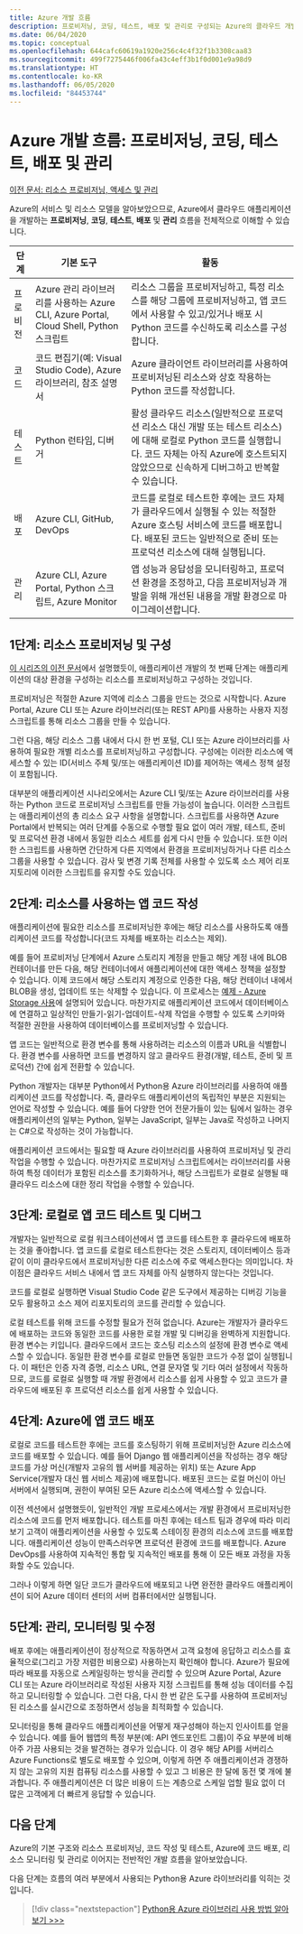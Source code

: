 ```yaml
---
title: Azure 개발 흐름
description: 프로비저닝, 코딩, 테스트, 배포 및 관리로 구성되는 Azure의 클라우드 개발 주기에 대한 개요입니다.
ms.date: 06/04/2020
ms.topic: conceptual
ms.openlocfilehash: 644cafc60619a1920e256c4c4f32f1b3308caa83
ms.sourcegitcommit: 499f7275446f006fa43c4eff3b1f0d001e9a98d9
ms.translationtype: HT
ms.contentlocale: ko-KR
ms.lasthandoff: 06/05/2020
ms.locfileid: "84453744"
---
```

# <a name="the-azure-development-flow-provision-code-test-deploy-and-manage"></a>Azure 개발 흐름: 프로비저닝, 코딩, 테스트, 배포 및 관리

[이전 문서: 리소스 프로비저닝, 액세스 및 관리](cloud-development-provisioning.md)

Azure의 서비스 및 리소스 모델을 알아보았으므로, Azure에서 클라우드 애플리케이션을 개발하는 **프로비저닝**, **코딩**, **테스트**, **배포** 및 **관리** 흐름을 전체적으로 이해할 수 있습니다.

| 단계 | 기본 도구 | 활동 |
| --- | --- | --- |
| 프로비전 | Azure 관리 라이브러리를 사용하는 Azure CLI, Azure Portal, Cloud Shell, Python 스크립트 | 리소스 그룹을 프로비저닝하고, 특정 리소스를 해당 그룹에 프로비저닝하고, 앱 코드에서 사용할 수 있고/있거나 배포 시 Python 코드를 수신하도록 리소스를 구성합니다. |
| 코드 | 코드 편집기(예: Visual Studio Code), Azure 라이브러리, 참조 설명서 | Azure 클라이언트 라이브러리를 사용하여 프로비저닝된 리소스와 상호 작용하는 Python 코드를 작성합니다. |
| 테스트 | Python 런타임, 디버거 | 활성 클라우드 리소스(일반적으로 프로덕션 리소스 대신 개발 또는 테스트 리소스)에 대해 로컬로 Python 코드를 실행합니다. 코드 자체는 아직 Azure에 호스트되지 않았으므로 신속하게 디버그하고 반복할 수 있습니다. |
| 배포 | Azure CLI, GitHub, DevOps | 코드를 로컬로 테스트한 후에는 코드 자체가 클라우드에서 실행될 수 있는 적절한 Azure 호스팅 서비스에 코드를 배포합니다. 배포된 코드는 일반적으로 준비 또는 프로덕션 리소스에 대해 실행됩니다. |
| 관리 | Azure CLI, Azure Portal, Python 스크립트, Azure Monitor | 앱 성능과 응답성을 모니터링하고, 프로덕션 환경을 조정하고, 다음 프로비저닝과 개발을 위해 개선된 내용을 개발 환경으로 마이그레이션합니다. |

## <a name="step-1-provision-and-configure-resources"></a>1단계: 리소스 프로비저닝 및 구성

[이 시리즈의 이전 문서](cloud-development-provisioning.md)에서 설명했듯이, 애플리케이션 개발의 첫 번째 단계는 애플리케이션의 대상 환경을 구성하는 리소스를 프로비저닝하고 구성하는 것입니다.

프로비저닝은 적절한 Azure 지역에 리소스 그룹을 만드는 것으로 시작합니다. Azure Portal, Azure CLI 또는 Azure 라이브러리(또는 REST API)를 사용하는 사용자 지정 스크립트를 통해 리소스 그룹을 만들 수 있습니다.

그런 다음, 해당 리소스 그룹 내에서 다시 한 번 포털, CLI 또는 Azure 라이브러리를 사용하여 필요한 개별 리소스를 프로비저닝하고 구성합니다. 구성에는 이러한 리소스에 액세스할 수 있는 ID(서비스 주체 및/또는 애플리케이션 ID)를 제어하는 액세스 정책 설정이 포함됩니다.

대부분의 애플리케이션 시나리오에서는 Azure CLI 및/또는 Azure 라이브러리를 사용하는 Python 코드로 프로비저닝 스크립트를 만들 가능성이 높습니다. 이러한 스크립트는 애플리케이션의 총 리소스 요구 사항을 설명합니다. 스크립트를 사용하면 Azure Portal에서 반복되는 여러 단계를 수동으로 수행할 필요 없이 여러 개발, 테스트, 준비 및 프로덕션 환경 내에서 동일한 리소스 세트를 쉽게 다시 만들 수 있습니다. 또한 이러한 스크립트를 사용하면 간단하게 다른 지역에서 환경을 프로비저닝하거나 다른 리소스 그룹을 사용할 수 있습니다. 감사 및 변경 기록 전체를 사용할 수 있도록 소스 제어 리포지토리에 이러한 스크립트를 유지할 수도 있습니다.

## <a name="step-2-write-your-app-code-to-use-resources"></a>2단계: 리소스를 사용하는 앱 코드 작성

애플리케이션에 필요한 리소스를 프로비저닝한 후에는 해당 리소스를 사용하도록 애플리케이션 코드를 작성합니다(코드 자체를 배포하는 리소스는 제외).

예를 들어 프로비저닝 단계에서 Azure 스토리지 계정을 만들고 해당 계정 내에 BLOB 컨테이너를 만든 다음, 해당 컨테이너에서 애플리케이션에 대한 액세스 정책을 설정할 수 있습니다. 이제 코드에서 해당 스토리지 계정으로 인증한 다음, 해당 컨테이너 내에서 BLOB을 생성, 업데이트 또는 삭제할 수 있습니다. 이 프로세스는 [예제 - Azure Storage 사용](azure-sdk-example-storage.md)에 설명되어 있습니다. 마찬가지로 애플리케이션 코드에서 데이터베이스에 연결하고 일상적인 만들기-읽기-업데이트-삭제 작업을 수행할 수 있도록 스키마와 적절한 권한을 사용하여 데이터베이스를 프로비저닝할 수 있습니다.

앱 코드는 일반적으로 환경 변수를 통해 사용하려는 리소스의 이름과 URL을 식별합니다. 환경 변수를 사용하면 코드를 변경하지 않고 클라우드 환경(개발, 테스트, 준비 및 프로덕션) 간에 쉽게 전환할 수 있습니다.

Python 개발자는 대부분 Python에서 Python용 Azure 라이브러리를 사용하여 애플리케이션 코드를 작성합니다. 즉, 클라우드 애플리케이션의 독립적인 부분은 지원되는 언어로 작성할 수 있습니다. 예를 들어 다양한 언어 전문가들이 있는 팀에서 일하는 경우 애플리케이션의 일부는 Python, 일부는 JavaScript, 일부는 Java로 작성하고 나머지는 C#으로 작성하는 것이 가능합니다.

애플리케이션 코드에서는 필요할 때 Azure 라이브러리를 사용하여 프로비저닝 및 관리 작업을 수행할 수 있습니다. 마찬가지로 프로비저닝 스크립트에서는 라이브러리를 사용하여 특정 데이터가 포함된 리소스를 초기화하거나, 해당 스크립트가 로컬로 실행될 때 클라우드 리소스에 대한 정리 작업을 수행할 수 있습니다.

## <a name="step-3-test-and-debug-your-app-code-locally"></a>3단계: 로컬로 앱 코드 테스트 및 디버그

개발자는 일반적으로 로컬 워크스테이션에서 앱 코드를 테스트한 후 클라우드에 배포하는 것을 좋아합니다. 앱 코드를 로컬로 테스트한다는 것은 스토리지, 데이터베이스 등과 같이 이미 클라우드에서 프로비저닝한 다른 리소스에 주로 액세스한다는 의미입니다. 차이점은 클라우드 서비스 내에서 앱 코드 자체를 아직 실행하지 않는다는 것입니다.

코드를 로컬로 실행하면 Visual Studio Code 같은 도구에서 제공하는 디버깅 기능을 모두 활용하고 소스 제어 리포지토리의 코드를 관리할 수 있습니다.

로컬 테스트를 위해 코드를 수정할 필요가 전혀 없습니다. Azure는 개발자가 클라우드에 배포하는 코드와 동일한 코드를 사용한 로컬 개발 및 디버깅을 완벽하게 지원합니다. 환경 변수는 키입니다. 클라우드에서 코드는 호스팅 리소스의 설정에 환경 변수로 액세스할 수 있습니다. 동일한 환경 변수를 로컬로 만들면 동일한 코드가 수정 없이 실행됩니다. 이 패턴은 인증 자격 증명, 리소스 URL, 연결 문자열 및 기타 여러 설정에서 작동하므로, 코드를 로컬로 실행할 때 개발 환경에서 리소스를 쉽게 사용할 수 있고 코드가 클라우드에 배포된 후 프로덕션 리소스를 쉽게 사용할 수 있습니다.

## <a name="step-4-deploy-your-app-code-to-azure"></a>4단계: Azure에 앱 코드 배포

로컬로 코드를 테스트한 후에는 코드를 호스팅하기 위해 프로비저닝한 Azure 리소스에 코드를 배포할 수 있습니다. 예를 들어 Django 웹 애플리케이션을 작성하는 경우 해당 코드를 가상 머신(개발자 고유의 웹 서버를 제공하는 위치) 또는 Azure App Service(개발자 대신 웹 서비스 제공)에 배포합니다. 배포된 코드는 로컬 머신이 아닌 서버에서 실행되며, 권한이 부여된 모든 Azure 리소스에 액세스할 수 있습니다.

이전 섹션에서 설명했듯이, 일반적인 개발 프로세스에서는 개발 환경에서 프로비저닝한 리소스에 코드를 먼저 배포합니다. 테스트를 마친 후에는 테스트 팀과 경우에 따라 미리 보기 고객이 애플리케이션을 사용할 수 있도록 스테이징 환경의 리소스에 코드를 배포합니다. 애플리케이션 성능이 만족스러우면 프로덕션 환경에 코드를 배포합니다. Azure DevOps를 사용하여 지속적인 통합 및 지속적인 배포를 통해 이 모든 배포 과정을 자동화할 수도 있습니다.

그러나 이렇게 하면 일단 코드가 클라우드에 배포되고 나면 완전한 클라우드 애플리케이션이 되어 Azure 데이터 센터의 서버 컴퓨터에서만 실행됩니다.

## <a name="step-5-manage-monitor-and-revise"></a>5단계: 관리, 모니터링 및 수정

배포 후에는 애플리케이션이 정상적으로 작동하면서 고객 요청에 응답하고 리소스를 효율적으로(그리고 가장 저렴한 비용으로) 사용하는지 확인해야 합니다. Azure가 필요에 따라 배포를 자동으로 스케일링하는 방식을 관리할 수 있으며 Azure Portal, Azure CLI 또는 Azure 라이브러리로 작성된 사용자 지정 스크립트를 통해 성능 데이터를 수집하고 모니터링할 수 있습니다. 그런 다음, 다시 한 번 같은 도구를 사용하여 프로비저닝된 리소스를 실시간으로 조정하면서 성능을 최적화할 수 있습니다.

모니터링을 통해 클라우드 애플리케이션을 어떻게 재구성해야 하는지 인사이트를 얻을 수 있습니다. 예를 들어 웹앱의 특정 부분(예: API 엔드포인트 그룹)이 주요 부분에 비해 아주 가끔 사용되는 것을 발견하는 경우가 있습니다. 이 경우 해당 API를 서버리스 Azure Functions로 별도로 배포할 수 있으며, 이렇게 하면 주 애플리케이션과 경쟁하지 않는 고유의 지원 컴퓨팅 리소스를 사용할 수 있고 그 비용은 한 달에 동전 몇 개에 불과합니다. 주 애플리케이션은 더 많은 비용이 드는 계층으로 스케일 업할 필요 없이 더 많은 고객에게 더 빠르게 응답할 수 있습니다.

## <a name="next-steps"></a>다음 단계

Azure의 기본 구조와 리소스 프로비저닝, 코드 작성 및 테스트, Azure에 코드 배포, 리소스 모니터링 및 관리로 이어지는 전반적인 개발 흐름을 알아보았습니다.

다음 단계는 흐름의 여러 부분에서 사용되는 Python용 Azure 라이브러리를 익히는 것입니다.

> [!div class="nextstepaction"]
> [Python용 Azure 라이브러리 사용 방법 알아보기 >>>](azure-sdk-overview.md)
